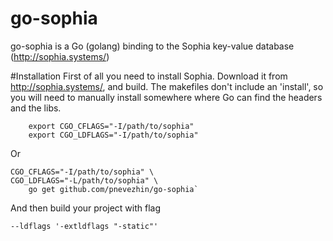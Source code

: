 # go-sophia
go-sophia is a Go (golang) binding to the Sophia key-value database (http://sophia.systems/)

#Installation
First of all you need to install Sophia. Download it from http://sophia.systems/, and build.
The makefiles don't include an 'install', so you will need to manually install somewhere where Go can find the headers and the libs.
	
		export CGO_CFLAGS="-I/path/to/sophia"
		export CGO_LDFLAGS="-I/path/to/sophia"
		
Or

	CGO_CFLAGS="-I/path/to/sophia" \
    CGO_LDFLAGS="-L/path/to/sophia" \
    	go get github.com/pnevezhin/go-sophia`
    	
And then build your project with flag

	--ldflags '-extldflags "-static"'
